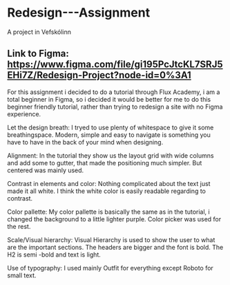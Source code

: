 # Redesign---Assignment
A project in Vefskólinn 


## Link to Figma: https://www.figma.com/file/gi195PcJtcKL7SRJ5EHi7Z/Redesign-Project?node-id=0%3A1

For this assignment i decided to do a tutorial through Flux Academy, i am a total beginner in Figma,
so i decided it would be better for me to do this beginner friendly tutorial, rather than trying to redesign a site with no Figma experience.

Let the design breath: I tryed to use plenty of whitespace to give it some breathingspace. Modern, simple and easy to navigate is something you 
have to have in the back of your mind when designing.

Alignment: In the tutorial they show us the layout grid with wide columns and add some to gutter, that made the positioning much simpler.
But centered was mainly used. 

Contrast in elements and color: Nothing complicated about the text just made it all white. I think the white color is easily readable regarding to contrast.

Color pallette: My color pallette is basically the same as in the tutorial, i changed the background to a little lighter purple. Color picker was used for the rest. 

Scale/Visual hierarchy: Visual Hierarchy is used to show the user to what are the important sections. The headers are bigger and the font is bold. The H2 is semi -bold and text is light.

Use of typography: I used mainly Outfit for everything except Roboto for small text. 


                
